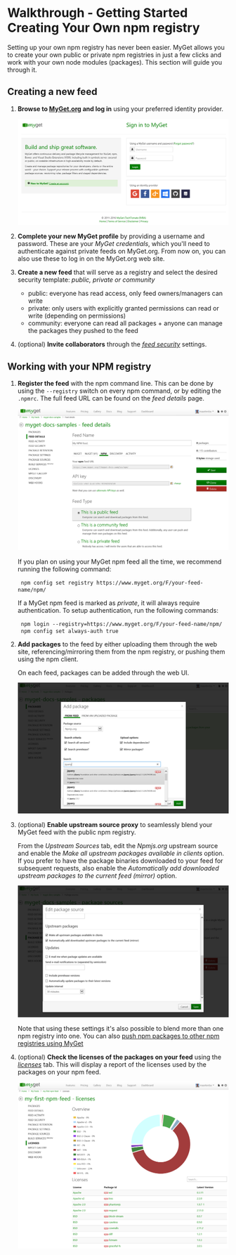 # Walkthrough - Getting Started Creating Your Own npm registry

Setting up your own npm registry has never been easier. MyGet allows you to create your own public or private npm registries in just a few clicks and work with your own node modules (packages). This section will guide you through it.

## Creating a new feed

1. **Browse to [MyGet.org][1] and log in** using your preferred identity provider.

	![Use an existing identity or create a MyGet account from scratch.](Images/authenticate.png)

2. **Complete your new MyGet profile** by providing a username and password. These are your *MyGet credentials*, which you'll need to authenticate against private feeds on MyGet.org. From now on, you can also use these to log in on the MyGet.org web site.

3. **Create a new feed** that will serve as a registry and select the desired security template: *public, private or community*

	* public: everyone has read access, only feed owners/managers can write
	* private: only users with explicitly granted permissions can read or write (depending on permissions)
	* community: everyone can read all packages + anyone can manage the packages they pushed to the feed

4. (optional) **Invite collaborators** through the *[feed security][2]* settings.

## Working with your NPM registry

1. **Register the feed** with the npm command line. This can be done by using the `--registry` switch on every npm command, or by editing the `.npmrc`. The full feed URL can be found on the *feed details* page.

	![NPM feed URL on MyGet](Images/npm-feed-details.png)

	If you plan on using your MyGet npm feed all the time, we recommend running the following command:

		npm config set registry https://www.myget.org/F/your-feed-name/npm/
	
	If a MyGet npm feed is marked as *private*, it will always require authentication. To setup authentication, run the following commands:
		
		npm login --registry=https://www.myget.org/F/your-feed-name/npm/
		npm config set always-auth true 

2. **Add packages** to the feed by either uploading them through the web site, referencing/mirroring them from the npm registry, or pushing them using the npm client.

	On each feed, packages can be added through the web UI.

	![Add package from NPM registry](Images/add-npm-fromfeed.png)

3. (optional) **Enable upstream source proxy** to seamlessly blend your MyGet feed with the public npm registry.

	From the *Upstream Sources* tab, edit the *Npmjs.org* upstream source and enable the *Make all upstream packages available in clients* option. If you prefer to have the package binaries downloaded to your feed for subsequent requests, also enable the *Automatically add downloaded upstream packages to the current feed (mirror)* option.

	![Mix your npm registry with the public npm registry](Images/proxy-npm-registry.png)

	Note that using these settings it's also possible to blend more than one npm registry into one. You can also [push npm packages to other npm registries using MyGet](/docs/reference/package-sources#Scenario_-_Pushing_a_package_upstream)

4. (optional) **Check the licenses of the packages on your feed** using the *[licenses][3]* tab. This will display a report of the licenses used by the packages on your npm feed.

	![Inspect package licenses](Images/npm-licenses.png)

[1]: http://www.myget.org
[2]: http://docs.myget.org/docs/reference/feed-security
[3]: http://docs.myget.org/docs/reference/license-analysis